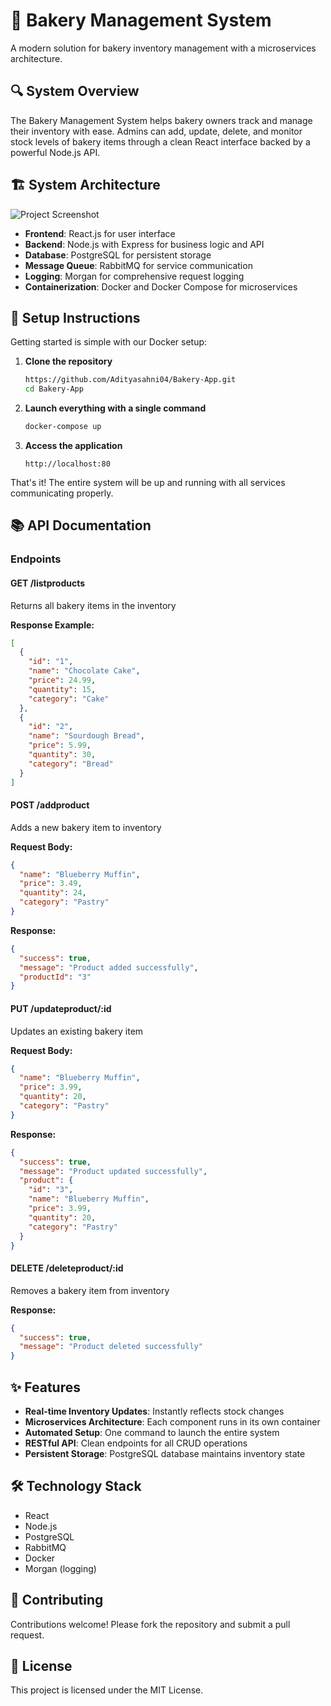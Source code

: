 # 🍰 Bakery Management System

A modern solution for bakery inventory management with a microservices architecture.

## 🔍 System Overview

The Bakery Management System helps bakery owners track and manage their inventory with ease. Admins can add, update, delete, and monitor stock levels of bakery items through a clean React interface backed by a powerful Node.js API.

## 🏗️ System Architecture
![Project Screenshot](https://github.com/user-attachments/assets/710c1fa9-a972-45ed-ba10-6bcadf10a158)

- **Frontend**: React.js for user interface
- **Backend**: Node.js with Express for business logic and API
- **Database**: PostgreSQL for persistent storage
- **Message Queue**: RabbitMQ for service communication
- **Logging**: Morgan for comprehensive request logging
- **Containerization**: Docker and Docker Compose for microservices

## 🚀 Setup Instructions

Getting started is simple with our Docker setup:

1. **Clone the repository**
   ```bash
   https://github.com/Adityasahni04/Bakery-App.git
   cd Bakery-App
   ```

2. **Launch everything with a single command**
   ```bash
   docker-compose up
   ```

3. **Access the application**
   ```
   http://localhost:80
   ```

That's it! The entire system will be up and running with all services communicating properly.

## 📚 API Documentation

### Endpoints

#### GET /listproducts
Returns all bakery items in the inventory

**Response Example:**
```json
[
  {
    "id": "1",
    "name": "Chocolate Cake",
    "price": 24.99,
    "quantity": 15,
    "category": "Cake"
  },
  {
    "id": "2",
    "name": "Sourdough Bread",
    "price": 5.99,
    "quantity": 30,
    "category": "Bread"
  }
]
```

#### POST /addproduct
Adds a new bakery item to inventory

**Request Body:**
```json
{
  "name": "Blueberry Muffin",
  "price": 3.49,
  "quantity": 24,
  "category": "Pastry"
}
```

**Response:**
```json
{
  "success": true,
  "message": "Product added successfully",
  "productId": "3"
}
```

#### PUT /updateproduct/:id
Updates an existing bakery item

**Request Body:**
```json
{
  "name": "Blueberry Muffin",
  "price": 3.99,
  "quantity": 20,
  "category": "Pastry"
}
```

**Response:**
```json
{
  "success": true,
  "message": "Product updated successfully",
  "product": {
    "id": "3",
    "name": "Blueberry Muffin",
    "price": 3.99,
    "quantity": 20,
    "category": "Pastry"
  }
}
```

#### DELETE /deleteproduct/:id
Removes a bakery item from inventory

**Response:**
```json
{
  "success": true,
  "message": "Product deleted successfully"
}
```

## ✨ Features

- **Real-time Inventory Updates**: Instantly reflects stock changes
- **Microservices Architecture**: Each component runs in its own container
- **Automated Setup**: One command to launch the entire system
- **RESTful API**: Clean endpoints for all CRUD operations
- **Persistent Storage**: PostgreSQL database maintains inventory state

## 🛠️ Technology Stack

- React
- Node.js
- PostgreSQL
- RabbitMQ
- Docker
- Morgan (logging)

## 🤝 Contributing

Contributions welcome! Please fork the repository and submit a pull request.

## 📄 License

This project is licensed under the MIT License.
